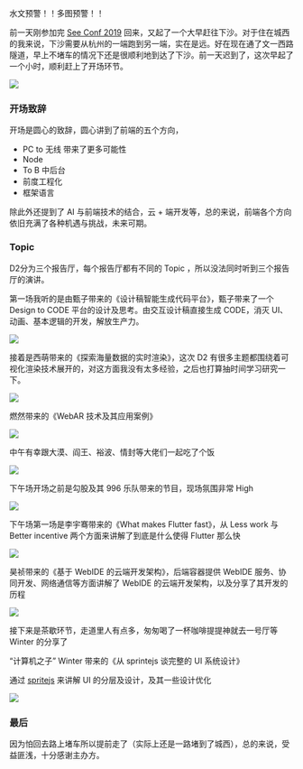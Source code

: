 水文预警！！多图预警！！

前一天刚参加完 [See Conf 2019](https://github.com/answershuto/Blog/blob/master/blogs/%E6%9F%93%E9%99%8C%E8%B6%B3%E8%BF%B9%E2%80%94%E2%80%94SeeConf2019.MarkDown) 回来，又起了一个大早赶往下沙。对于住在城西的我来说，下沙需要从杭州的一端跑到另一端，实在是远。好在现在通了文一西路隧道，早上不堵车的情况下还是很顺利地到达了下沙。前一天迟到了，这次早起了一个小时，顺利赶上了开场环节。

![](https://i.loli.net/2019/01/13/5c3b29108aa3e.jpg)

### 开场致辞

开场是圆心的致辞，圆心讲到了前端的五个方向，

* PC to 无线 带来了更多可能性
* Node
* To B 中后台
* 前度工程化
* 框架语言

除此外还提到了 AI 与前端技术的结合，云 + 端开发等，总的来说，前端各个方向依旧充满了各种机遇与挑战，未来可期。

### Topic

D2分为三个报告厅，每个报告厅都有不同的 Topic ，所以没法同时听到三个报告厅的演讲。

第一场我听的是由甄子带来的《设计稿智能生成代码平台》，甄子带来了一个 Design to CODE 平台的设计及思考。由交互设计稿直接生成 CODE，消灭 UI、动画、基本逻辑的开发，解放生产力。

![](https://i.loli.net/2019/01/13/5c3b291086061.jpg)

接着是西萌带来的《探索海量数据的实时渲染》，这次 D2 有很多主题都围绕着可视化渲染技术展开的，对这方面我没有太多经验，之后也打算抽时间学习研究一下。

![](https://i.loli.net/2019/01/13/5c3b2910884f3.jpg)

燃然带来的《WebAR 技术及其应用案例》

![](https://i.loli.net/2019/01/13/5c3b291084a85.jpg)

中午有幸跟大漠、阎王、裕波、情封等大佬们一起吃了个饭

![](https://i.loli.net/2019/01/13/5c3b2910905ea.jpg)

下午场开场之前是勾股及其 996 乐队带来的节目，现场氛围非常 High

![](https://i.loli.net/2019/01/13/5c3b29108e617.jpg)

下午场第一场是李宇骞带来的《What makes Flutter fast》，从 Less work 与 Better incentive 两个方面来讲解了到底是什么使得 Flutter 那么快

![](https://i.loli.net/2019/01/13/5c3b291089410.jpg)

昊祯带来的《基于 WebIDE 的云端开发架构》，后端容器提供 WebIDE 服务、协同开发、网络通信等方面讲解了 WebIDE 的云端开发架构，以及分享了其开发的历程

![](https://i.loli.net/2019/01/13/5c3b3b5c3a430.jpg)

接下来是茶歇环节，走道里人有点多，匆匆喝了一杯咖啡提提神就去一号厅等 Winter 的分享了

“计算机之子” Winter 带来的《从 sprintejs 谈完整的 UI 系统设计》

通过 [spritejs](https://github.com/spritejs/spritejs) 来讲解 UI 的分层及设计，及其一些设计优化

![](https://i.loli.net/2019/01/13/5c3b291087480.jpg)

### 最后

因为怕回去路上堵车所以提前走了（实际上还是一路堵到了城西），总的来说，受益匪浅，十分感谢主办方。